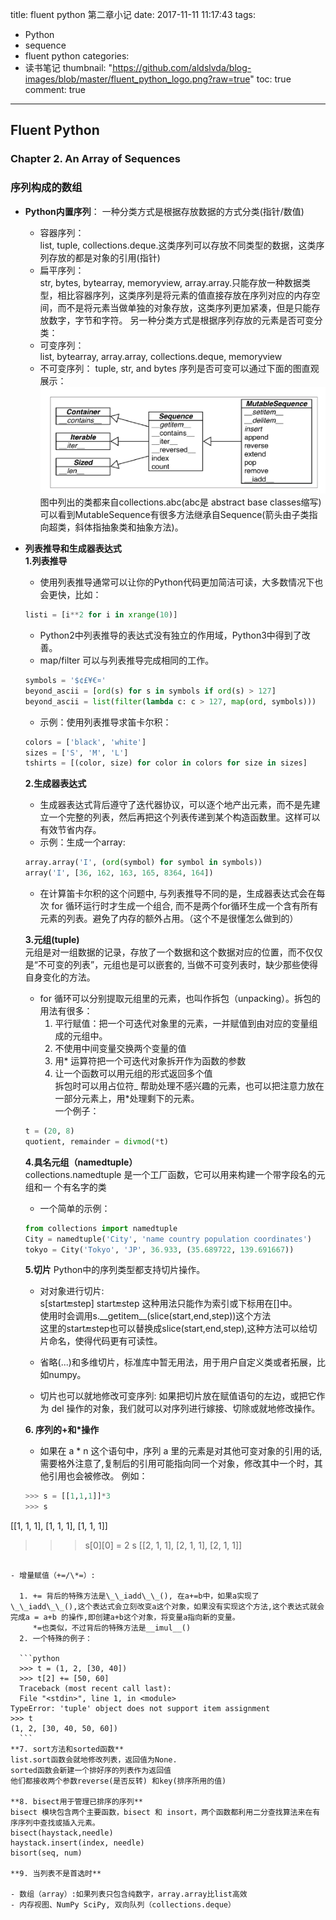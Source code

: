 title: fluent python 第二章小记
date: 2017-11-11 11:17:43
tags:
- Python
- sequence
- fluent python
categories:
- 读书笔记
thumbnail:	"https://github.com/aldslvda/blog-images/blob/master/fluent_python_logo.png?raw=true"
toc: true
comment: true
---

## Fluent Python ##
### Chapter 2. An Array of Sequences ###
### 序列构成的数组 ###

* **Python内置序列**：
	一种分类方式是根据存放数据的方式分类(指针/数值)
	- 容器序列：  
		list, tuple, collections.deque.这类序列可以存放不同类型的数据，这类序列存放的都是对象的引用(指针)
	- 扁平序列：  
		str, bytes, bytearray, memoryview, array.array.只能存放一种数据类型，相比容器序列，这类序列是将元素的值直接存放在序列对应的内存空间，而不是将元素当做单独的对象存放，这类序列更加紧凑，但是只能存放数字，字节和字符。
	另一种分类方式是根据序列存放的元素是否可变分类：
	- 可变序列：  
		list, bytearray, array.array, collections.deque, memoryview
	- 不可变序列：
		tuple, str, and bytes
	序列是否可变可以通过下面的图直观展示：
	![Figure-2-1](https://raw.githubusercontent.com/aldslvda/fluent-python/master/2.An%20Array%20of%20Sequences/figure_2.1.png)
	图中列出的类都来自collections.abc(abc是 abstract base classes缩写)
	可以看到MutableSequence有很多方法继承自Sequence(箭头由子类指向超类，斜体指抽象类和抽象方法)。
	
* **列表推导和生成器表达式**  
	**1.列表推导**    
	
	- 使用列表推导通常可以让你的Python代码更加简洁可读，大多数情况下也会更快，比如：   
	
	```python   
	listi = [i**2 for i in xrange(10)]
	```
	
	- Python2中列表推导的表达式没有独立的作用域，Python3中得到了改善。
	- map/filter 可以与列表推导完成相同的工作。  
	
	```python
	symbols = '$¢£¥€¤'
	beyond_ascii = [ord(s) for s in symbols if ord(s) > 127]
	beyond_ascii = list(filter(lambda c: c > 127, map(ord, symbols)))	
	```   
	- 示例：使用列表推导求笛卡尔积：   
	
	```python
	colors = ['black', 'white']
	sizes = ['S', 'M', 'L']
	tshirts = [(color, size) for color in colors for size in sizes]	
	```
	**2.生成器表达式** 
	
	- 生成器表达式背后遵守了迭代器协议，可以逐个地产出元素，而不是先建立一个完整的列表，然后再把这个列表传递到某个构造函数里。这样可以有效节省内存。
	- 示例：生成一个array:
	
	```python
	array.array('I', (ord(symbol) for symbol in symbols))
  	array('I', [36, 162, 163, 165, 8364, 164]) 
	
	```
  	- 在计算笛卡尔积的这个问题中, 与列表推导不同的是，生成器表达式会在每次 for 循环运行时才生成一个组合, 而不是两个for循环生成一个含有所有元素的列表。避免了内存的额外占用。（这个不是很懂怎么做到的）
  	
  	**3.元组(tuple)**    
  	元组是对一组数据的记录，存放了一个数据和这个数据对应的位置，而不仅仅是“不可变的列表”，元组也是可以嵌套的, 当做不可变列表时，缺少那些使得自身变化的方法。   
  	
  	- for 循环可以分别提取元组里的元素，也叫作拆包（unpacking）。拆包的用法有很多：   
  	   1. 平行赋值：把一个可迭代对象里的元素，一并赋值到由对应的变量组成的元组中。     
  	   2. 不使用中间变量交换两个变量的值
  	   3. 用* 运算符把一个可迭代对象拆开作为函数的参数
  	   4. 让一个函数可以用元组的形式返回多个值   
  	拆包时可以用占位符_ 帮助处理不感兴趣的元素，也可以把注意力放在一部分元素上，用*处理剩下的元素。   
  	一个例子：
  	  
  	```python
  	t = (20, 8)
  	quotient, remainder = divmod(*t)
  	
  	```	
  **4.具名元组（namedtuple）**   
  collections.namedtuple 是一个工厂函数，它可以用来构建一个带字段名的元组和一
个有名字的类  	
  
  - 一个简单的示例：   
  
  ```python
  from collections import namedtuple
  City = namedtuple('City', 'name country population coordinates')
  tokyo = City('Tokyo', 'JP', 36.933, (35.689722, 139.691667))
  
  ```
  
  **5.切片**
  Python中的序列类型都支持切片操作。   
  
  - 对对象进行切片:   
    s[start:end:step] start:end:step 这种用法只能作为索引或下标用在[]中。   
    使用时会调用s.\_\_getitem\_\_(slice(start,end,step))这个方法    
    这里的start:end:step也可以替换成slice(start,end,step),这种方法可以给切片命名，使得代码更有可读性。
    
  - 省略(...)和多维切片，标准库中暂无用法，用于用户自定义类或者拓展，比如numpy。
  - 切片也可以就地修改可变序列: 如果把切片放在赋值语句的左边，或把它作为 del 操作的对象，我们就可以对序列进行嫁接、切除或就地修改操作。
  
  **6. 序列的+和\*操作**   
  
  - 如果在 a * n 这个语句中，序列 a 里的元素是对其他可变对象的引用的话,需要格外注意了,复制后的引用可能指向同一个对象，修改其中一个时，其他引用也会被修改。
  例如：
  
  ```python
  >>> s = [[1,1,1]]*3
  >>> s
[[1, 1, 1], [1, 1, 1], [1, 1, 1]]
  >>> s[0][0] = 2
  >>> s
[[2, 1, 1], [2, 1, 1], [2, 1, 1]]
  ```  
  
  - 增量赋值（+=/\*=）:
    
    1. += 背后的特殊方法是\_\_iadd\_\_(), 在a+=b中，如果a实现了\_\_iadd\_\_(),这个表达式会立刻改变a这个对象，如果没有实现这个方法,这个表达式就会完成a = a+b 的操作,即创建a+b这个对象，将变量a指向新的变量。   
       *=也类似，不过背后的特殊方法是__imul__()
    2. 一个特殊的例子：
    
    ```python
    >>> t = (1, 2, [30, 40])
    >>> t[2] += [50, 60]
    Traceback (most recent call last):
  	File "<stdin>", line 1, in <module>
TypeError: 'tuple' object does not support item assignment
>>> t
(1, 2, [30, 40, 50, 60])
    ```    
  **7. sort方法和sorted函数**   
  list.sort函数会就地修改列表，返回值为None.   
  sorted函数会新建一个排好序的列表作为返回值  
  他们都接收两个参数reverse(是否反转) 和key(排序所用的值)
  
  **8. bisect用于管理已排序的序列**   
  bisect 模块包含两个主要函数，bisect 和 insort，两个函数都利用二分查找算法来在有序序列中查找或插入元素。	
  bisect(haystack,needle)    
  haystack.insert(index, needle)   
  bisort(seq, num)
  
  **9. 当列表不是首选时**
  
  - 数组（array）:如果列表只包含纯数字，array.array比list高效
  - 内存视图、NumPy SciPy, 双向队列（collections.deque）